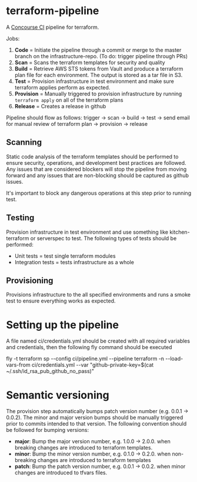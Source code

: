 terraform-pipeline
===================

A [Concourse CI](https://concourse.ci) pipeline for terraform.

Jobs:
1. **Code** = Initiate the pipeline through a commit or merge to the master branch on the infrastructure-repo. (To do: trigger pipeline through PRs)
2. **Scan** = Scans the terraform templates for security and quality
3. **Build** = Retrieve AWS STS tokens from Vault and produce a terraform plan file for each environment. The output is stored as a tar file in S3.
4. **Test** = Provision infrastructure in test environment and make sure terraform applies perform as expected.
5. **Provision** = Manually triggered to provision infrastructure by running `terraform apply` on all of the terraform plans
6. **Release** = Creates a release in github

Pipeline should flow as follows:
trigger -> scan -> build -> test -> send email for manual review of terraform plan -> provision -> release

Scanning
---------
Static code analysis of the terraform templates should be performed to ensure security, operations, and development best practices are followed. Any issues that are considered blockers will stop the pipeline from moving forward and any issues that are non-blocking should be captured as github issues.

It's important to block any dangerous operations at this step prior to running test.

Testing
--------
Provision infrastructure in test environment and use something like kitchen-terraform or serverspec to test. The following types of tests should be performed:
- Unit tests = test single terraform modules
- Integration tests = tests infrastructure as a whole

Provisioning
------------
Provisions infrastructure to the all specified environments and runs a smoke test to ensure everything works as expected.

Setting up the pipeline
=========================
A file named ci/credentials.yml should be created with all required variables and credentials, then the following fly command should be executed

fly -t terraform sp --config ci/pipeline.yml --pipeline terraform -n --load-vars-from ci/credentials.yml --var "github-private-key=$(cat ~/.ssh/id_rsa_pub_github_no_pass)"

Semantic versioning
====================
The provision step automatically bumps patch version number (e.g. 0.0.1 -> 0.0.2). The minor and major version bumps should be manually triggered prior to commits intended to that version. The following convention should be followed for bumping versions:
- **major**: Bump the major version number, e.g. 1.0.0 -> 2.0.0. when breaking changes are introduced to terraform templates.
- **minor**: Bump the minor version number, e.g. 0.1.0 -> 0.2.0. when non-breaking changes are introduced to terraform templates
- **patch**: Bump the patch version number, e.g. 0.0.1 -> 0.0.2. when minor changes are introduced to tfvars files.
